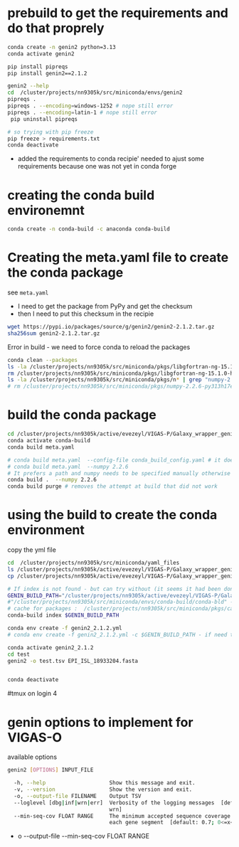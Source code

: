 # prebuild to get the requirements and do that proprely
```bash
conda create -n genin2 python=3.13
conda activate genin2

pip install pipreqs
pip install genin2==2.1.2

genin2 --help 
cd  /cluster/projects/nn9305k/src/miniconda/envs/genin2
pipreqs .
pipreqs . --encoding=windows-1252 # nope still error
pipreqs . --encoding=latin-1 # nope still error
 pip uninstall pipreqs

# so trying with pip freeze
pip freeze > requirements.txt
conda deactivate
```

- added the requirements to conda recipie'
needed to ajust some requirements because one was not yet in conda forge

# creating the conda build environemnt

```bash
conda create -n conda-build -c anaconda conda-build 
``` 

# Creating the meta.yaml file to create the conda package
see `meta.yaml`

- I need to get the package from PyPy and get the checksum
- then I need to put this checksum in the recipie

```bash
wget https://pypi.io/packages/source/g/genin2/genin2-2.1.2.tar.gz
sha256sum genin2-2.1.2.tar.gz
``` 

Error in build - we need to force conda to reload the packages
```bash
conda clean --packages
ls -la /cluster/projects/nn9305k/src/miniconda/pkgs/libgfortran-ng-15.1.0-h69a702a_2.conda
rm /cluster/projects/nn9305k/src/miniconda/pkgs/libgfortran-ng-15.1.0-h69a702a_2.conda
ls -la /cluster/projects/nn9305k/src/miniconda/pkgs/n* | grep "numpy-2.2.6" 
# rm /cluster/projects/nn9305k/src/miniconda/pkgs/numpy-2.2.6-py313h17eae1a_0.conda
```


# build the conda package
```bash
cd /cluster/projects/nn9305k/active/evezeyl/VIGAS-P/Galaxy_wrapper_genin2/genin2_conda_recipe
conda activate conda-build
conda build meta.yaml

# conda build meta.yaml  --config-file conda_build_config.yaml # it does not want to take numpy from this version
# conda build meta.yaml  --numpy 2.2.6
# It prefers a path and numpy needs to be specified manually otherwise it wont take it 
conda build .  --numpy 2.2.6
conda build purge # removes the attempt at build that did not work

```
# using the build to create the conda environment



copy the yml file
```bash
cd  /cluster/projects/nn9305k/src/miniconda/yaml_files
ls /cluster/projects/nn9305k/active/evezeyl/VIGAS-P/Galaxy_wrapper_genin2/genin2_conda_recipe/
cp /cluster/projects/nn9305k/active/evezeyl/VIGAS-P/Galaxy_wrapper_genin2/genin2_conda_recipe/genin2_2.1.2.yml  .

# If index is not found - but can try without (it seems it had been done)
GENIN_BUILD_PATH="/cluster/projects/nn9305k/active/evezeyl/VIGAS-P/Galaxy_wrapper_genin2/genin2_conda_recipe"
#"/cluster/projects/nn9305k/src/miniconda/envs/conda-build/conda-bld" -> where it did put the stuff for building
# cache for packages :  /cluster/projects/nn9305k/src/miniconda/pkgs/cache/
conda-build index $GENIN_BUILD_PATH

conda env create -f genin2_2.1.2.yml 
# conda env create -f genin2_2.1.2.yml -c $GENIN_BUILD_PATH - if need to specify the path

conda activate genin2_2.1.2
cd test
genin2 -o test.tsv EPI_ISL_18933204.fasta


conda deactivate
```


#tmux on login 4
# genin options to implement for VIGAS-O

available options
```bash
genin2 [OPTIONS] INPUT_FILE

  -h, --help                    Show this message and exit.
  -v, --version                 Show the version and exit.
  -o, --output-file FILENAME    Output TSV
  --loglevel [dbg|inf|wrn|err]  Verbosity of the logging messages  [default:
                                wrn]
  --min-seq-cov FLOAT RANGE     The minimum accepted sequence coverage for
                                each gene segment  [default: 0.7; 0<=x<=1]
```

- o --output-file
--min-seq-cov FLOAT RANGE